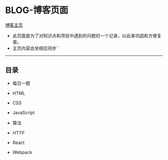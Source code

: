 
# BLOG-博客页面

[博客主页](https://hanpoung.github.io)

- 此页面是为了对知识点和项目中遇到的问题的一个记录，以此来巩固和方便复查。
- 主页内容会坐相应同步``
-----------------------------
## 目录

- 每日一题

- HTML

- CSS

- JavaScript
- 算法
- HTTP

- React

- Webpack
